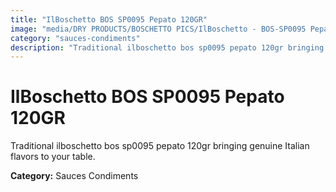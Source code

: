 ```yaml
---
title: "IlBoschetto BOS SP0095 Pepato 120GR"
image: "media/DRY PRODUCTS/BOSCHETTO PICS/IlBoschetto - BOS-SP0095 Pepato 120GR.png"
category: "sauces-condiments"
description: "Traditional ilboschetto bos sp0095 pepato 120gr bringing genuine Italian flavors to your table."
---
```


# IlBoschetto BOS SP0095 Pepato 120GR

Traditional ilboschetto bos sp0095 pepato 120gr bringing genuine Italian flavors to your table.

**Category:** Sauces Condiments
